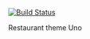 [![Build Status](https://travis-ci.org/Automattic/_s.svg?branch=master)](https://travis-ci.org/Automattic/_s)

Restaurant theme Uno